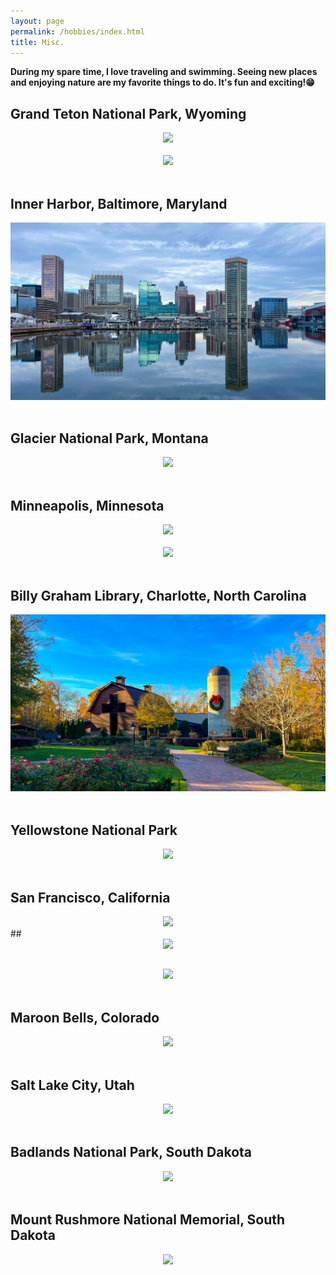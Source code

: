 ```yaml
---
layout: page
permalink: /hobbies/index.html
title: Misc.
---
```


**During my spare time, I love traveling and swimming. Seeing new places and enjoying nature are my favorite things to do. It's fun and exciting!😁**

## Grand Teton National Park, Wyoming

<center>
<img src="/images/nature.JPG">
</center>


<br>

<center>
<img src="/images/teton.JPG">
</center>

<br>



## Inner Harbor, Baltimore, Maryland
<center>
<img src="/images/btm.JPG">
</center>
<br>

## Glacier National Park, Montana
<center>
<img src="/images/glaci.JPG">
</center>

<br>

## Minneapolis, Minnesota
<center>
<img src="/images/minne.JPG">
</center>
<br>

<center>
<img src="/images/mn2.jpg">
</center>

<br>

## Billy Graham Library, Charlotte, North Carolina

<center>
<img src="/images/nc.JPG">
</center>

<br>

## Yellowstone National Park
<center>
<img src="/images/yellow.JPG">
</center>


<br>

## San Francisco, California

<center>
<img src="/images/SF.jpg">
</center>
## 

<center>
<img src="/images/SF_3.jpg">
</center>

## 

<center>
<img src="/images/SF_2.jpg">
</center>



<br>

## Maroon Bells, Colorado

<center>
<img src="/images/CO.jpg">
</center>
<br>

## Salt Lake City, Utah

<center>
<img src="/images/SLC.jpg">
</center>

<br>

## Badlands National Park, South Dakota

<center>
<img src="/images/SD_1.jpg">
</center>

<br>

## Mount Rushmore National Memorial, South Dakota

<center>
<img src="/images/SD_2.jpg">
</center>

